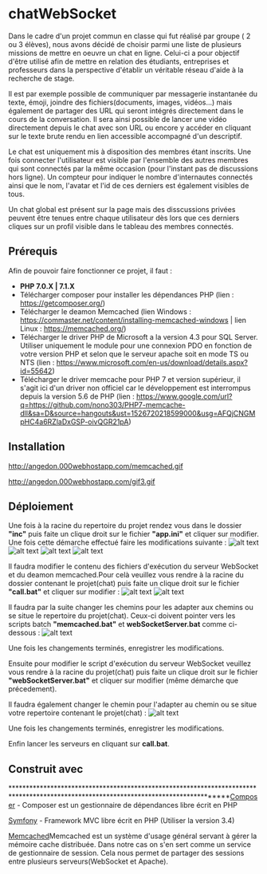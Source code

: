 # chatWebSocket

Dans le cadre d'un projet commun en classe qui fut réalisé par groupe ( 2 ou 3 élèves), nous avons décidé de choisir parmi une liste de plusieurs missions de mettre en oeuvre un chat en ligne. Celui-ci a pour objectif d'être utilisé afin de mettre en relation des étudiants, entreprises et professeurs dans la perspective d'établir un véritable réseau d'aide à la recherche de stage.

Il est par exemple possible de communiquer par messagerie instantanée du texte, émoji, joindre des fichiers(documents, images, vidéos...) mais également de partager des URL qui seront intégrés directement dans le cours de la conversation. Il sera ainsi possible de lancer une vidéo directement depuis le chat avec son URL ou encore y accéder en cliquant sur le texte brute rendu en lien accessible accompagné d'un descriptif. 

Le chat est uniquement mis à disposition des membres étant inscrits. Une fois connecter l'utilisateur est visible par l'ensemble des autres membres qui sont connectés par la même occasion (pour l'instant pas de discussions hors ligne). Un compteur pour indiquer le nombre d'internautes connectés ainsi que le nom, l'avatar et l'id de ces derniers est également visibles de tous.

Un chat global est présent sur la page mais des disscussions privées peuvent être tenues entre chaque utilisateur dès lors que ces derniers cliques sur un profil visible dans le tableau des membres connectés.

## Prérequis

Afin de pouvoir faire fonctionner ce projet, il faut :
- **PHP 7.0.X | 7.1.X**
- Télécharger composer pour installer les dépendances PHP (lien : https://getcomposer.org/)
- Télécharger le deamon Memcached (lien Windows : https://commaster.net/content/installing-memcached-windows | lien Linux : https://memcached.org/)
- Télécharger le driver PHP de Microsoft a la version 4.3 pour SQL Server. Utiliser uniquement le module pour une connexion PDO en fonction de votre version PHP et selon que le serveur apache soit en mode TS ou NTS (lien : https://www.microsoft.com/en-us/download/details.aspx?id=55642)
- Télécharger le driver memcache pour PHP 7 et version supérieur, il s'agit ici d'un driver non officiel car le développement est interrompus depuis la version 5.6 de PHP (lien : https://www.google.com/url?q=https://github.com/nono303/PHP7-memcache-dll&sa=D&source=hangouts&ust=1526720218599000&usg=AFQjCNGMpHC4a6RZlaDxGSP-oivQGR21pA)

## Installation

http://angedon.000webhostapp.com/memcached.gif

http://angedon.000webhostapp.com/gif3.gif

## Déploiement

Une fois à la racine du repertoire du projet rendez vous dans le dossier **"inc"** puis faite un clique droit sur le fichier **"app.ini"** et cliquer sur modifier.  Une fois cette démarche effectué faire les modifications suivante : 
![alt text](https://zupimages.net/up/18/20/9o9w.png)
![alt text](https://zupimages.net/up/18/20/6jea.png)
![alt text](https://zupimages.net/up/18/20/pqxh.png)
![alt text](https://zupimages.net/up/18/20/shyr.png)

Il faudra modifier le contenu des fichiers d'exécution du serveur WebSocket et du deamon memcached.Pour celà veuillez vous rendre à la racine du dossier contenant le projet(chat) puis faite un clique droit sur le fichier **"call.bat"** et cliquer sur modifier : 
![alt text](https://zupimages.net/up/18/20/3y74.png)
![alt text](https://zupimages.net/up/18/20/3n9h.png)

Il faudra par la suite changer les chemins pour les adapter aux chemins ou se situe le repertoire du projet(chat). Ceux-ci doivent pointer vers les scripts batch **"memcached.bat"** et **webSocketServer.bat** comme ci-dessous :
![alt text](https://zupimages.net/up/18/20/tsfv.png)

Une fois les changements terminés, enregistrer les modifications.

Ensuite pour modifier le script d'exécution du serveur WebSocket veuillez vous rendre à la racine du projet(chat) puis faite un clique droit sur le fichier **"webSocketServer.bat"** et cliquer sur modifier (même démarche que précedement).

Il faudra également changer le chemin pour l'adapter au chemin ou se situe votre repertoire contenant le projet(chat) :
![alt text](https://zupimages.net/up/18/20/3ch8.png)

Une fois les changements terminés, enregistrer les modifications.

Enfin lancer les serveurs en cliquant sur **call.bat**.

## Construit avec
*************************************************************************************************************************************[Composer](https://getcomposer.org/ "Télécharger et installer composer") - Composer est un gestionnaire de dépendances libre écrit en PHP

[Symfony](https://symfony.com/doc/3.4/setup.html "Télécharger et installer Symfony") - Framework MVC libre écrit en PHP (Utiliser la version 3.4)

[Memcached](https://memcached.org/)Memcached est un système d'usage général servant à gérer la mémoire cache distribuée. Dans notre cas on s'en sert comme un service de gestionnaire de session. Cela nous permet de partager des sessions entre plusieurs serveurs(WebSocket et Apache).

